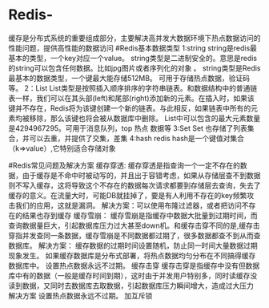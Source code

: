 # Redis-
缓存是分布式系统的重要组成部分，主要解决高并发大数据环境下热点数据访问的性能问题，提供高性能的数据访问
#Redis基本数据类型
1:string 
string是redis最基本的类型，一个key对应一个value。
string类型是二进制安全的。意思是redis的string可以包含任何数据。比如jpg图片或者序列化的对象 。
string类型是Redis最基本的数据类型，一个键最大能存储512MB。
可用于存储热点数据，验证码等。
2：List
List类型是按照插入顺序排序的字符串链表。和数据结构中的普通链表一样，我们可以在其头部(left)和尾部(right)添加新的元素。在插入时，如果该键并不存在，Redis将为该键创建一个新的链表。与此相反，如果链表中所有的元素均被移除，那么该键也将会被从数据库中删除。
List中可以包含的最大元素数量是4294967295。可用于消息队列，top 热点 数据等
3:Set
Set 也存储了列表集合，并可以去重，并提供了交集，差集
4:hash
 redis hash是一个键值对集合（k=>value）,它特别适合存储对象

#Redis常见问题及解决方案
缓存穿透:
   缓存穿透是指查询一个一定不存在的数据，由于缓存是不命中时被动写的，并且出于容错考虑，如果从存储层查不到数据则不写入缓存，这将导致这个不存在的数据每次请求都要到存储层去查询，失去了缓存的意义。在流量大时，可能DB就挂掉了，要是有人利用不存在的key频繁攻击我们的应用，这就是漏洞。 
解决方案：可以使用布隆过滤器，或者把访问不存在的结果也存到缓存
缓存雪崩：
缓存雪崩是指缓存中数据大批量到过期时间，而查询数据量巨大，引起数据库压力过大甚至down机。和缓存击穿不同的是,缓存击穿指并发查同一条数据，缓存雪崩是不同数据都过期了，很多数据都查不到从而查数据库。
解决方案：
缓存数据的过期时间设置随机，防止同一时间大量数据过期现象发生。
如果缓存数据库是分布式部署，将热点数据均匀分布在不同搞得缓存数据库中。
设置热点数据永远不过期。
缓存击穿
 缓存击穿是指缓存中没有但数据库中有的数据（一般是缓存时间到期），这时由于并发用户特别多，同时读缓存没读到数据，又同时去数据库去取数据，引起数据库压力瞬间增大，造成过大压力
解决方案
设置热点数据永远不过期。
加互斥锁







